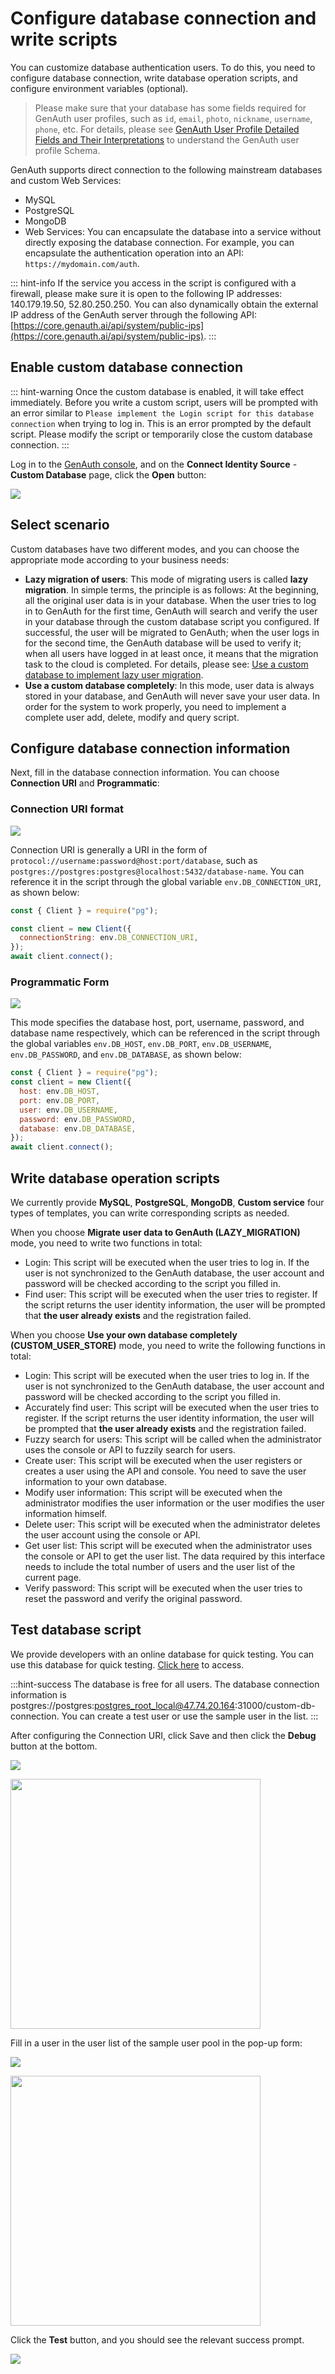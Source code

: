 # Configure database connection and write scripts

<LastUpdated/>

<!-- ::: hint-warning
Only **Enterprise Edition** users can use the function of connecting to a custom database. For details, please see [https://www.genauth.ai/pricing](https://www.genauth.ai/pricing). If you want to try it, please contact <a href="mailto:csm@genauth.ai">GenAuth after-sales service staff</a>.
::: -->

You can customize database authentication users. To do this, you need to configure database connection, write database operation scripts, and configure environment variables (optional).

> Please make sure that your database has some fields required for GenAuth user profiles, such as `id`, `email`, `photo`, `nickname`, `username`, `phone`, etc. For details, please see [GenAuth User Profile Detailed Fields and Their Interpretations](/guides/user/user-profile.md) to understand the GenAuth user profile Schema.

GenAuth supports direct connection to the following mainstream databases and custom Web Services:

- MySQL
- PostgreSQL
- MongoDB
- Web Services: You can encapsulate the database into a service without directly exposing the database connection. For example, you can encapsulate the authentication operation into an API: `https://mydomain.com/auth`.

::: hint-info
If the service you access in the script is configured with a firewall, please make sure it is open to the following IP addresses: 140.179.19.50, 52.80.250.250. You can also dynamically obtain the external IP address of the GenAuth server through the following API: [https://core.genauth.ai/api/system/public-ips](https://core.genauth.ai/api/system/public-ips).
:::

## Enable custom database connection

::: hint-warning
Once the custom database is enabled, it will take effect immediately. Before you write a custom script, users will be prompted with an error similar to `Please implement the Login script for this database connection` when trying to log in. This is an error prompted by the default script. Please modify the script or temporarily close the custom database connection.
:::

Log in to the [GenAuth console](https://console.genauth.ai/console/userpool), and on the **Connect Identity Source** - **Custom Database** page, click the **Open** button:

![](https://cdn.genauth.ai/img/20210111180702.png)

## Select scenario

Custom databases have two different modes, and you can choose the appropriate mode according to your business needs:

- **Lazy migration of users**: This mode of migrating users is called **lazy migration**. In simple terms, the principle is as follows: At the beginning, all the original user data is in your database. When the user tries to log in to GenAuth for the first time, GenAuth will search and verify the user in your database through the custom database script you configured. If successful, the user will be migrated to GenAuth; when the user logs in for the second time, the GenAuth database will be used to verify it; when all users have logged in at least once, it means that the migration task to the cloud is completed. For details, please see: [Use a custom database to implement lazy user migration](https://docs.authing.co/connections/custom-db/lazy-migrations.html).
- **Use a custom database completely**: In this mode, user data is always stored in your database, and GenAuth will never save your user data. In order for the system to work properly, you need to implement a complete user add, delete, modify and query script.

## Configure database connection information

Next, fill in the database connection information. You can choose **Connection URI** and **Programmatic**:

### Connection URI format

![](https://cdn.genauth.ai/blog/20201130162731.png)

Connection URI is generally a URI in the form of `protocol://username:password@host:port/database`, such as `postgres://postgres:postgres@localhost:5432/database-name`. You can reference it in the script through the global variable `env.DB_CONNECTION_URI`, as shown below:

```javascript
const { Client } = require("pg");

const client = new Client({
  connectionString: env.DB_CONNECTION_URI,
});
await client.connect();
```

### Programmatic Form

![](https://cdn.genauth.ai/blog/20201130162823.png)

This mode specifies the database host, port, username, password, and database name respectively, which can be referenced in the script through the global variables `env.DB_HOST`, `env.DB_PORT`, `env.DB_USERNAME`, `env.DB_PASSWORD`, and `env.DB_DATABASE`, as shown below:

```javascript
const { Client } = require("pg");
const client = new Client({
  host: env.DB_HOST,
  port: env.DB_PORT,
  user: env.DB_USERNAME,
  password: env.DB_PASSWORD,
  database: env.DB_DATABASE,
});
await client.connect();
```

## Write database operation scripts

We currently provide **MySQL**, **PostgreSQL**, **MongoDB**, **Custom service** four types of templates, you can write corresponding scripts as needed.

When you choose **Migrate user data to GenAuth (LAZY_MIGRATION)** mode, you need to write two functions in total:

- Login: This script will be executed when the user tries to log in. If the user is not synchronized to the GenAuth database, the user account and password will be checked according to the script you filled in.
- Find user: This script will be executed when the user tries to register. If the script returns the user identity information, the user will be prompted that **the user already exists** and the registration failed.

When you choose **Use your own database completely (CUSTOM_USER_STORE)** mode, you need to write the following functions in total:

- Login: This script will be executed when the user tries to log in. If the user is not synchronized to the GenAuth database, the user account and password will be checked according to the script you filled in.
- Accurately find user: This script will be executed when the user tries to register. If the script returns the user identity information, the user will be prompted that **the user already exists** and the registration failed.
- Fuzzy search for users: This script will be called when the administrator uses the console or API to fuzzily search for users.
- Create user: This script will be executed when the user registers or creates a user using the API and console. You need to save the user information to your own database.
- Modify user information: This script will be executed when the administrator modifies the user information or the user modifies the user information himself.
- Delete user: This script will be executed when the administrator deletes the user account using the console or API.
- Get user list: This script will be executed when the administrator uses the console or API to get the user list. The data required by this interface needs to include the total number of users and the user list of the current page.
- Verify password: This script will be executed when the user tries to reset the password and verify the original password.

<StackSelector snippet="script-template" selectLabel="Select script name" :order="['login', 'getUser', 'searchUser', 'createUser', 'updateUser', 'deleteUser', 'listUsers', 'validatePassword']"/>

## Test database script

We provide developers with an online database for quick testing. You can use this database for quick testing. [Click here](https://db-connections.genauth.ai) to access.

:::hint-success
The database is free for all users. The database connection information is postgres://postgres:postgres_root_local@47.74.20.164:31000/custom-db-connection. You can create a test user or use the sample user in the list.
:::

After configuring the Connection URI, click Save and then click the **Debug** button at the bottom.

![](https://cdn.genauth.ai/blog/20201130173258.png)

<img src="https://cdn.genauth.ai/blog/20201130173519.png" height="400px" />

Fill in a user in the user list of the sample user pool in the pop-up form:

![](https://cdn.genauth.ai/blog/20201130173505.png)

<img src="https://cdn.genauth.ai/blog/20201130174003.png" height="400px" />

Click the **Test** button, and you should see the relevant success prompt.

![](https://cdn.genauth.ai/blog/20201130173939.png)
